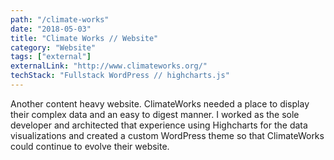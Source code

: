 ```yaml
---
path: "/climate-works"
date: "2018-05-03"
title: "Climate Works // Website"
category: "Website"
tags: ["external"]
externalLink: "http://www.climateworks.org/"
techStack: "Fullstack WordPress // highcharts.js"
---
```


Another content heavy website. ClimateWorks needed a place to display their complex data and an easy to digest manner. I worked as the sole developer and architected that experience using Highcharts for the data visualizations and created a custom WordPress theme so that ClimateWorks could continue to evolve their website.